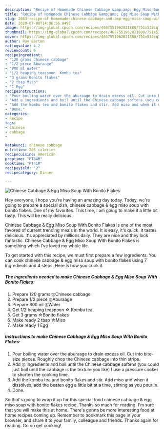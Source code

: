 ```yaml
---
description: "Recipe of Homemade Chinese Cabbage &amp;amp; Egg Miso Soup With Bonito Flakes"
title: "Recipe of Homemade Chinese Cabbage &amp;amp; Egg Miso Soup With Bonito Flakes"
slug: 2083-recipe-of-homemade-chinese-cabbage-and-amp-egg-miso-soup-with-bonito-flakes
date: 2020-07-08T14:06:56.849Z
image: https://img-global.cpcdn.com/recipes/4687551962021888/751x532cq70/chinese-cabbage-egg-miso-soup-with-bonito-flakes-recipe-main-photo.jpg
thumbnail: https://img-global.cpcdn.com/recipes/4687551962021888/751x532cq70/chinese-cabbage-egg-miso-soup-with-bonito-flakes-recipe-main-photo.jpg
cover: https://img-global.cpcdn.com/recipes/4687551962021888/751x532cq70/chinese-cabbage-egg-miso-soup-with-bonito-flakes-recipe-main-photo.jpg
author: Ray Barton
ratingvalue: 4.2
reviewcount: 6
recipeingredient:
- "120 grams Chinese cabbage"
- "1/2 piece Aburaage"
- "800 ml Water"
- "1/2 heaping teaspoon  Kombu tea"
- "3 grams Bonito flakes"
- "2 tbsp Miso"
- "1 Egg"
recipeinstructions:
- "Pour boiling water over the aburaage to drain excess oil. Cut into bite-size pieces. Roughly chop the Chinese cabbage into thin strips."
- "Add ◎ ingredients and boil until the Chinese cabbage softens (you could just boil until the cabbage is the texture you like) I use a pressure cooker to shorten the cooking time."
- "Add the kombu tea and bonito flakes and stir. Add miso and when it dissolves, add the beaten egg a little bit at a time, stirring as you pour in."
- "Done."
categories:
- Recipe
tags:
- chinese
- cabbage
- 

katakunci: chinese cabbage  
nutrition: 205 calories
recipecuisine: American
preptime: "PT34M"
cooktime: "PT41M"
recipeyield: "2"
recipecategory: Dinner

---
```



![Chinese Cabbage &amp; Egg Miso Soup With Bonito Flakes](https://img-global.cpcdn.com/recipes/4687551962021888/751x532cq70/chinese-cabbage-egg-miso-soup-with-bonito-flakes-recipe-main-photo.jpg)

Hey everyone, I hope you're having an amazing day today. Today, we're going to prepare a special dish, chinese cabbage &amp; egg miso soup with bonito flakes. One of my favorites. This time, I am going to make it a little bit tasty. This will be really delicious.



Chinese Cabbage &amp; Egg Miso Soup With Bonito Flakes is one of the most favored of current trending meals in the world. It is easy, it's quick, it tastes delicious. It's appreciated by millions daily. They are nice and they look fantastic. Chinese Cabbage &amp; Egg Miso Soup With Bonito Flakes is something which I've loved my whole life.


To get started with this recipe, we must first prepare a few ingredients. You can cook chinese cabbage &amp; egg miso soup with bonito flakes using 7 ingredients and 4 steps. Here is how you cook it.

<!--inarticleads1-->

##### The ingredients needed to make Chinese Cabbage &amp; Egg Miso Soup With Bonito Flakes:

1. Prepare 120 grams ◎Chinese cabbage
1. Prepare 1/2 piece ◎Aburaage
1. Prepare 800 ml ◎Water
1. Get 1/2 heaping teaspoon ☆ Kombu tea
1. Get 3 grams ☆Bonito flakes
1. Make ready 2 tbsp ☆Miso
1. Make ready 1 Egg




<!--inarticleads2-->

##### Instructions to make Chinese Cabbage &amp; Egg Miso Soup With Bonito Flakes:

1. Pour boiling water over the aburaage to drain excess oil. Cut into bite-size pieces. Roughly chop the Chinese cabbage into thin strips.
1. Add ◎ ingredients and boil until the Chinese cabbage softens (you could just boil until the cabbage is the texture you like) I use a pressure cooker to shorten the cooking time.
1. Add the kombu tea and bonito flakes and stir. Add miso and when it dissolves, add the beaten egg a little bit at a time, stirring as you pour in.
1. Done.




So that's going to wrap it up for this special food chinese cabbage &amp; egg miso soup with bonito flakes recipe. Thanks so much for reading. I'm sure that you will make this at home. There's gonna be more interesting food at home recipes coming up. Remember to bookmark this page in your browser, and share it to your family, colleague and friends. Thanks again for reading. Go on get cooking!
